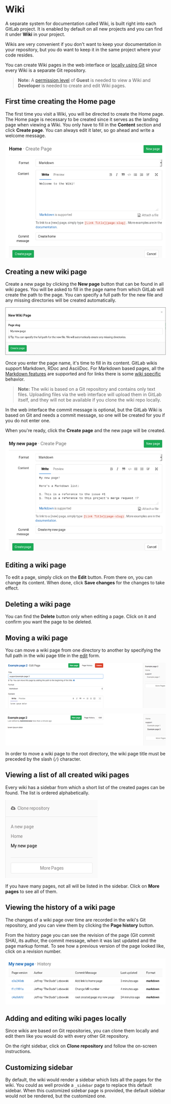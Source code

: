 # Wiki

A separate system for documentation called Wiki, is built right into each
GitLab project. It is enabled by default on all new projects and you can find
it under **Wiki** in your project.

Wikis are very convenient if you don't want to keep your documentation in your
repository, but you do want to keep it in the same project where your code
resides.

You can create Wiki pages in the web interface or
[locally using Git](#adding-and-editing-wiki-pages-locally) since every Wiki is
a separate Git repository.

>**Note:**
A [permission level][permissions] of **Guest** is needed to view a Wiki and
**Developer** is needed to create and edit Wiki pages.

## First time creating the Home page

The first time you visit a Wiki, you will be directed to create the Home page.
The Home page is necessary to be created since it serves as the landing page
when viewing a Wiki. You only have to fill in the **Content** section and click
**Create page**. You can always edit it later, so go ahead and write a welcome
message.

![New home page](img/wiki_create_home_page.png)

## Creating a new wiki page

Create a new page by clicking the **New page** button that can be found
in all wiki pages. You will be asked to fill in the page name from which GitLab
will create the path to the page. You can specify a full path for the new file
and any missing directories will be created automatically.

![New page modal](img/wiki_create_new_page_modal.png)

Once you enter the page name, it's time to fill in its content. GitLab wikis
support Markdown, RDoc and AsciiDoc. For Markdown based pages, all the
[Markdown features](../../markdown.md) are supported and for links there is
some [wiki specific](../../markdown.md#wiki-specific-markdown) behavior.

>**Note:**
The wiki is based on a Git repository and contains only text files. Uploading
files via the web interface will upload them in GitLab itself, and they will
not be available if you clone the wiki repo locally.

In the web interface the commit message is optional, but the GitLab Wiki is
based on Git and needs a commit message, so one will be created for you if you
do not enter one.

When you're ready, click the **Create page** and the new page will be created.

![New page](img/wiki_create_new_page.png)

## Editing a wiki page

To edit a page, simply click on the **Edit** button. From there on, you can
change its content. When done, click **Save changes** for the changes to take
effect.

## Deleting a wiki page

You can find the **Delete** button only when editing a page. Click on it and
confirm you want the page to be deleted.

## Moving a wiki page

You can move a wiki page from one directory to another by specifying the full
path in the wiki page title in the [edit](#editing-a-wiki-page) form.

![Moving a page](img/wiki_move_page_1.png)

![After moving a page](img/wiki_move_page_2.png)

In order to move a wiki page to the root directory, the wiki page title must
be preceded by the slash (`/`) character.

## Viewing a list of all created wiki pages

Every wiki has a sidebar from which a short list of the created pages can be
found. The list is ordered alphabetically.

![Wiki sidebar](img/wiki_sidebar.png)

If you have many pages, not all will be listed in the sidebar. Click on
**More pages** to see all of them.

## Viewing the history of a wiki page

The changes of a wiki page over time are recorded in the wiki's Git repository,
and you can view them by clicking the **Page history** button.

From the history page you can see the revision of the page (Git commit SHA), its
author, the commit message, when it was last updated and the page markup format.
To see how a previous version of the page looked like, click on a revision
number.

![Wiki page history](img/wiki_page_history.png)

## Adding and editing wiki pages locally

Since wikis are based on Git repositories, you can clone them locally and edit
them like you would do with every other Git repository.

On the right sidebar, click on **Clone repository** and follow the on-screen
instructions.

[permissions]: ../../permissions.md

## Customizing sidebar

By default, the wiki would render a sidebar which lists all the pages for the
wiki. You could as well provide a `_sidebar` page to replace this default
sidebar. When this customized sidebar page is provided, the default sidebar
would not be rendered, but the customized one.
